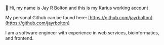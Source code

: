 👋 Hi, my name is Jay R Bolton and this is my Karius working account 

My personal Github can be found here: [https://github.com/jayrbolton](https://github.com/jayrbolton)

I am a software engineer with experience in web services, bioinformatics, and frontend.
